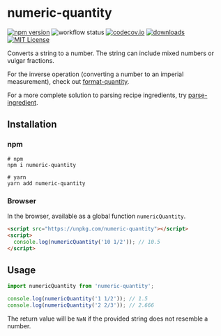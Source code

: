 # numeric-quantity

[![npm version](https://badge.fury.io/js/numeric-quantity.svg)](//npmjs.com/package/numeric-quantity)
![workflow status](https://github.com/jakeboone02/numeric-quantity/workflows/Continuous%20Integration/badge.svg)
[![codecov.io](https://codecov.io/github/jakeboone02/numeric-quantity/coverage.svg?branch=master)](https://codecov.io/github/jakeboone02/numeric-quantity?branch=master)
[![downloads](https://img.shields.io/npm/dm/numeric-quantity.svg)](http://npm-stat.com/charts.html?package=numeric-quantity&from=2015-08-01)
[![MIT License](https://img.shields.io/npm/l/numeric-quantity.svg)](http://opensource.org/licenses/MIT)

Converts a string to a number. The string can include mixed numbers or vulgar fractions.

For the inverse operation (converting a number to an imperial measurement), check out [format-quantity](https://www.npmjs.com/package/format-quantity).

For a more complete solution to parsing recipe ingredients, try [parse-ingredient](https://www.npmjs.com/package/parse-ingredient).

## Installation

### npm

```shell
# npm
npm i numeric-quantity

# yarn
yarn add numeric-quantity
```

### Browser

In the browser, available as a global function `numericQuantity`.

```html
<script src="https://unpkg.com/numeric-quantity"></script>
<script>
  console.log(numericQuantity('10 1/2')); // 10.5
</script>
```

## Usage

```js
import numericQuantity from 'numeric-quantity';

console.log(numericQuantity('1 1/2')); // 1.5
console.log(numericQuantity('2 2/3')); // 2.666
```

The return value will be `NaN` if the provided string does not resemble a number.
